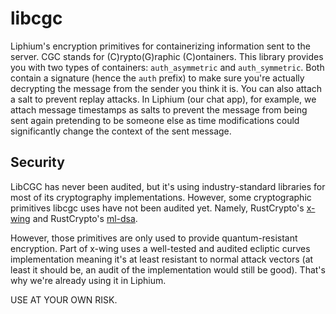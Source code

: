 # libcgc

Liphium's encryption primitives for containerizing information sent to the server. CGC stands for (C)rypto(G)raphic (C)ontainers. This library provides you with two types of containers: ``auth_asymmetric`` and ``auth_symmetric``. Both contain a signature (hence the ``auth`` prefix) to make sure you're actually decrypting the message from the sender you think it is. You can also attach a salt to prevent replay attacks. In Liphium (our chat app), for example, we attach message timestamps as salts to prevent the message from being sent again pretending to be someone else as time modifications could significantly change the context of the sent message.

## Security

LibCGC has never been audited, but it's using industry-standard libraries for most of its cryptography implementations. However, some cryptographic primitives libcgc uses have not been audited yet. Namely, RustCrypto's [x-wing](https://github.com/RustCrypto/KEMs/tree/master/x-wing) and RustCrypto's [ml-dsa](https://github.com/RustCrypto/signatures/tree/master/ml-dsa). 

However, those primitives are only used to provide quantum-resistant encryption. Part of x-wing uses a well-tested and audited ecliptic curves implementation meaning it's at least resistant to normal attack vectors (at least it should be, an audit of the implementation would still be good). That's why we're already using it in Liphium.

USE AT YOUR OWN RISK.
